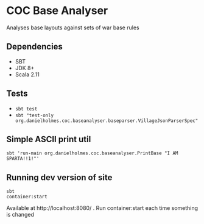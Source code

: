 # COC Base Analyser

Analyses base layouts against sets of war base rules


## Dependencies

 - SBT
 - JDK 8+
 - Scala 2.11
 

## Tests

- `sbt test`
- `sbt "test-only org.danielholmes.coc.baseanalyser.baseparser.VillageJsonParserSpec"`


## Simple ASCII print util

```
sbt 'run-main org.danielholmes.coc.baseanalyser.PrintBase "I AM SPARTA!!1!"'
```


## Running dev version of site

```
sbt
container:start
```
Available at http://localhost:8080/ . Run container:start each time something is changed
